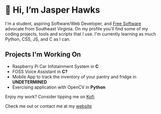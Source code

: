 # 👋 Hi, I’m Jasper Hawks
I'm a student, aspiring Software/Web Developer, and [Free Software](https://en.wikipedia.org/wiki/Free_software) advocate from Southeast Virginia. On my profile you'll find some of my coding projects, tools and scripts that I use. I'm currently learning as much Python, CSS, JS, and C as I can.

## Projects I'm Working On
- Raspberry Pi Car Infotainment System in **C**
- FOSS Voice Assistant in **C?**
- Mobile App to track the inventory of your pantry and fridge in **UNDETERMINED**
- Exercising application with OpenCV in **Python**

Enjoy my work? Consider tipping me on [Kofi](https://ko-fi.com/jasperhawks)

Check me out or contact me at my [website](https://jasperhawks.netlify.app/)

